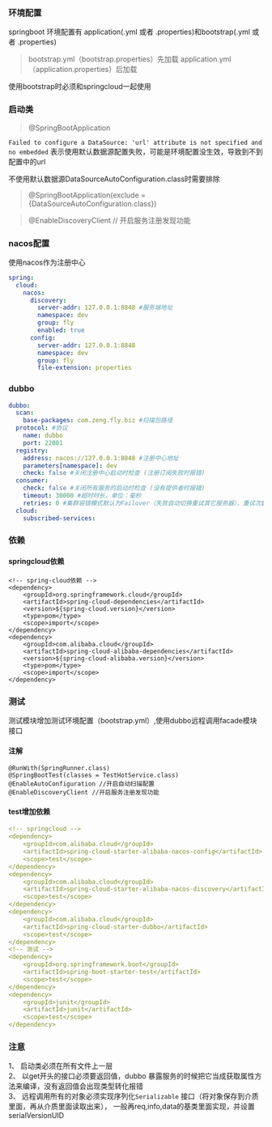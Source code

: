 
### 环境配置
springboot 环境配置有 application(.yml 或者 .properties)和bootstrap(.yml 或者 .properties)
> bootstrap.yml（bootstrap.properties）先加载
> application.yml（application.properties）后加载

使用bootstrap时必须和springcloud一起使用

### 启动类
> @SpringBootApplication

`Failed to configure a DataSource: 'url' attribute is not specified and no embedded`
表示使用默认数据源配置失败，可能是环境配置没生效，导致到不到配置中的url

不使用默认数据源DataSourceAutoConfiguration.class时需要排除

> @SpringBootApplication(exclude = {DataSourceAutoConfiguration.class})

> @EnableDiscoveryClient // 开启服务注册发现功能



### nacos配置
使用nacos作为注册中心
```yaml
spring:
  cloud:
    nacos:
      discovery:
        server-addr: 127.0.0.1:8848 #服务端地址
        namespace: dev
        group: fly
        enabled: true
      config:
        server-addr: 127.0.0.1:8848
        namespace: dev
        group: fly
        file-extension: properties
```
### dubbo
```yaml
dubbo:
  scan:
    base-packages: com.zeng.fly.biz #扫描包路径
  protocol: #协议
    name: dubbo
    port: 22001 
  registry:
    address: nacos://127.0.0.1:8848 #注册中心地址
    parameters[namespace]: dev
    check: false #关闭注册中心启动时检查 (注册订阅失败时报错)
  consumer:
    check: false #关闭所有服务的启动时检查 (没有提供者时报错)
    timeout: 30000 #超时时长，单位：毫秒
    retries: 0 #集群容错模式默认为Failover（失败自动切换重试其它服务器），重试次数默认为：2
  cloud:
    subscribed-services:
```

### 依赖
#### springcloud依赖
```
<!-- spring-cloud依赖 -->
<dependency>
    <groupId>org.springframework.cloud</groupId>
    <artifactId>spring-cloud-dependencies</artifactId>
    <version>${spring-cloud.version}</version>
    <type>pom</type>
    <scope>import</scope>
</dependency>
<dependency>
    <groupId>com.alibaba.cloud</groupId>
    <artifactId>spring-cloud-alibaba-dependencies</artifactId>
    <version>${spring-cloud-alibaba.version}</version>
    <type>pom</type>
    <scope>import</scope>
</dependency>
```

### 测试
测试模块增加测试环境配置（bootstrap.yml）,使用dubbo远程调用facade模块接口
#### 注解
```
@RunWith(SpringRunner.class)
@SpringBootTest(classes = TestHotService.class)
@EnableAutoConfiguration //开启自动扫描配置
@EnableDiscoveryClient //开启服务注册发现功能
```   

#### test增加依赖
```yaml
<!-- springcloud -->
<dependency>
    <groupId>com.alibaba.cloud</groupId>
    <artifactId>spring-cloud-starter-alibaba-nacos-config</artifactId>
    <scope>test</scope>
</dependency>
<dependency>
    <groupId>com.alibaba.cloud</groupId>
    <artifactId>spring-cloud-starter-alibaba-nacos-discovery</artifactId>
    <scope>test</scope>
</dependency>
<dependency>
    <groupId>com.alibaba.cloud</groupId>
    <artifactId>spring-cloud-starter-dubbo</artifactId>
    <scope>test</scope>
</dependency>
<!-- 测试 -->
<dependency>
    <groupId>org.springframework.boot</groupId>
    <artifactId>spring-boot-starter-test</artifactId>
    <scope>test</scope>
</dependency>
<dependency>
    <groupId>junit</groupId>
    <artifactId>junit</artifactId>
    <scope>test</scope>
</dependency>
```

### 注意
1、 启动类必须在所有文件上一层  
2、 以get开头的接口必须要返回值，dubbo 暴露服务的时候把它当成获取属性方法来编译，没有返回值会出现类型转化报错  
3、 远程调用所有的对象必须实现序列化`Serializable` 接口（将对象保存到介质里面，再从介质里面读取出来），
一般再req,info,data的基类里面实现，并设置serialVersionUID

